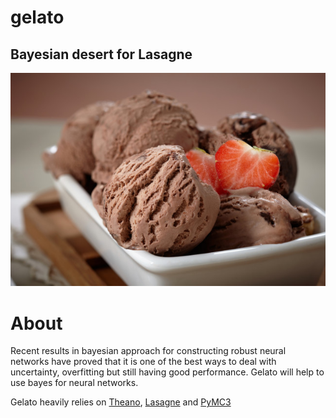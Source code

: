 # gelato
## Bayesian desert for Lasagne

![](img/gelato.jpg)

# About
Recent results in bayesian approach for constructing robust neural networks
have proved that it is one of the best ways to deal with uncertainty, overfitting
but still having good performance. Gelato will help to use bayes for neural networks.

Gelato heavily relies on [Theano](https://github.com/Theano/Theano),
[Lasagne](https://github.com/Lasagne/Lasagne) and [PyMC3](https://github.com/pymc-devs/pymc3)